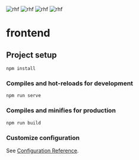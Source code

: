 ![rhf](https://ltdfoto.ru/images/RISUNOK1.png)
![rhf](https://ltdfoto.ru/images/RISUNOK2.png)
![rhf](https://ltdfoto.ru/images/RISUNOK3.png)
![rhf](https://ltdfoto.ru/images/RISUNOK4.png)

# frontend

## Project setup
```
npm install
```

### Compiles and hot-reloads for development
```
npm run serve
```

### Compiles and minifies for production
```
npm run build
```

### Customize configuration
See [Configuration Reference](https://cli.vuejs.org/config/).
